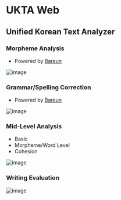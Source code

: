 # UKTA Web 

## Unified Korean Text Analyzer 

### Morpheme Analysis 

- Powered by [Bareun](https://bareun.ai/)

![image](https://github.com/user-attachments/assets/9b77989c-199c-4dcb-a971-19fcb8ac0313)

### Grammar/Spelling Correction 

- Powered by [Bareun](https://bareun.ai/)

![image](https://github.com/user-attachments/assets/4878bf63-e5ca-445c-9636-47fe5b310142)

### Mid-Level Analysis 

- Basic
- Morpheme/Word Level
- Cohesion 

![image](https://github.com/user-attachments/assets/139fee2b-bc25-443e-a174-82ec7fdb61c2)


### Writing Evaluation

![image](https://github.com/user-attachments/assets/8bc23e02-a0f8-46ad-bbdc-3fd8188580bf)


